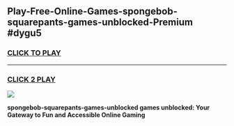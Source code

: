 
## Play-Free-Online-Games-spongebob-squarepants-games-unblocked-Premium #dygu5
<h3>
<a href="https://premium.freeplayer.one?title=spongebob-squarepants-games-unblocked&ref=8M">CLICK TO PLAY</a></h3>
<hr>

<h3>
<a href="https://premium.freeplayer.one?title=spongebob-squarepants-games-unblocked&ref=8M">CLICK 2 PLAY</a>
  
</h3>

<a href="https://premium.freeplayer.one?title=spongebob-squarepants-games-unblocked&ref=8M"><img src="https://clearcache.store/games.png"></a>


**spongebob-squarepants-games-unblocked games unblocked: Your Gateway to Fun and Accessible Online Gaming**
